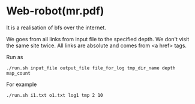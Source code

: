 # Web-robot(mr.pdf)

It is a realisation of bfs over the internet.

We goes from all links from input file to the specified depth. We don't visit the same site twice. All links are absolute and comes from \<a href\> tags.

Run as
```
./run.sh input_file output_file file_for_log tmp_dir_name depth map_count
```

For example
```
./run.sh i1.txt o1.txt log1 tmp 2 10
```
